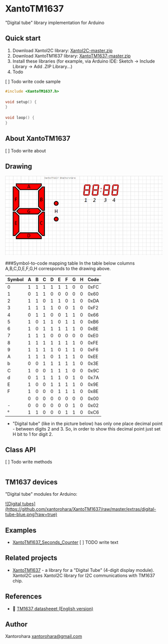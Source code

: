 # XantoTM1637
"Digital tube" library implementation for Arduino

## Quick start
1. Download XantoI2C library: [XantoI2C-master.zip](https://github.com/xantorohara/XantoI2C/archive/master.zip)
2. Download XantoTM1637 library: [XantoTM1637-master.zip](https://github.com/xantorohara/XantoTM1637/archive/master.zip)
3. Install these libraries (for example, via Arduino IDE: Sketch -> Include Library -> Add .ZIP Library...)
3. Todo

[ ] Todo write code sample

```cpp
#include <XantoTM1637.h>

void setup() {
}

void loop() {
}
```


## About XantoTM1637
[ ] Todo write about

## Drawing
 
![Drawing](https://github.com/xantorohara/XantoTM1637/raw/master/extras/XantoTM1637-drawing.png?raw=true)

###Symbol-to-code mapping table
In the table below columns A,B,C,D,E,F,G,H corresponds to the drawing above.

Symbol |  A  |  B  |  C  |  D  |  E  |  F  |  G  |  H  | Code
------ | --- | --- | --- | --- | --- | --- | --- | --- | ----
   0   |  1  |  1  |  1  |  1  |  1  |  1  |  0  |  0  | 0xFC
   1   |  0  |  1  |  1  |  0  |  0  |  0  |  0  |  0  | 0x60
   2   |  1  |  1  |  0  |  1  |  1  |  0  |  1  |  0  | 0xDA   
   3   |  1  |  1  |  1  |  1  |  0  |  0  |  1  |  0  | 0xF2   
   4   |  0  |  1  |  1  |  0  |  0  |  1  |  1  |  0  | 0x66   
   5   |  1  |  0  |  1  |  1  |  0  |  1  |  1  |  0  | 0xB6   
   6   |  1  |  0  |  1  |  1  |  1  |  1  |  1  |  0  | 0xBE   
   7   |  1  |  1  |  1  |  0  |  0  |  0  |  0  |  0  | 0xE0   
   8   |  1  |  1  |  1  |  1  |  1  |  1  |  1  |  0  | 0xFE   
   9   |  1  |  1  |  1  |  1  |  0  |  1  |  1  |  0  | 0xF6   
   A   |  1  |  1  |  1  |  0  |  1  |  1  |  1  |  0  | 0xEE   
   b   |  0  |  0  |  1  |  1  |  1  |  1  |  1  |  0  | 0x3E   
   C   |  1  |  0  |  0  |  1  |  1  |  1  |  0  |  0  | 0x9C   
   d   |  0  |  1  |  1  |  1  |  1  |  0  |  1  |  0  | 0x7A   
   E   |  1  |  0  |  0  |  1  |  1  |  1  |  1  |  0  | 0x9E   
   F   |  1  |  0  |  0  |  0  |  1  |  1  |  1  |  0  | 0x8E   
       |  0  |  0  |  0  |  0  |  0  |  0  |  0  |  0  | 0x00
   -   |  0  |  0  |  0  |  0  |  0  |  0  |  1  |  0  | 0x02   
   °   |  1  |  1  |  0  |  0  |  0  |  1  |  1  |  0  | 0xC6   

* "Digital tube" (like in the picture below) has only one place decimal point - between digits 2 and 3.
So, in order to show this decimal point just set H bit to 1 for digit 2.
 
## Class API
[ ] Todo write methods
```cpp

```

## TM1637 devices
"Digital tube" modules for Arduino:

<a href="http://s.click.aliexpress.com/e/FiqN3JQfe" target="_blank">
![Digital tubes](https://github.com/xantorohara/XantoTM1637/raw/master/extras/digital-tube-blue.png?raw=true)
</a>


## Examples
- [XantoTM1637_Seconds_Counter](https://github.com/xantorohara/XantoTM1637/tree/master/examples/XantoTM1637_Seconds_Counter)
[ ] TODO write text


## Related projects
- [XantoTM1637](https://github.com/xantorohara/XantoTM1637) - a library for a "Digital Tube" (4-digit display module).
XantoI2C uses XantoI2C library for I2C communications with TM1637 chip.

  
## References
* :blue_book: [TM1637 datasheeet (English version)](http://xantorohara.github.io/datasheets/TM1637_V2.4_EN.pdf)

## Author
Xantorohara <xantorohara@gmail.com>
